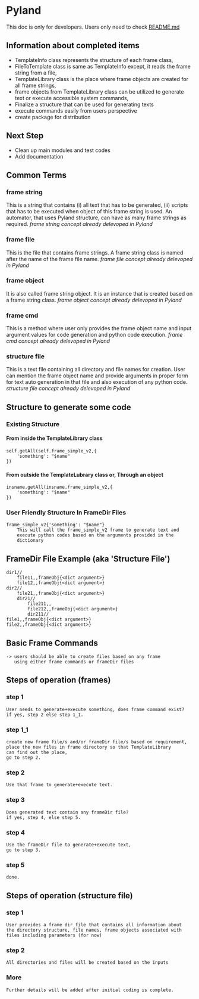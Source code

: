# Pyland

This doc is only for developers. Users only need to check [README.md](https://github.com/shakerin/pyland/blob/master/README.md)

## Information about completed items
* TemplateInfo class represents the structure of each frame class,
* FileToTemplate class is same as TemplateInfo except, it reads the frame string from a file,
* TemplateLibrary class is the place where frame objects are created for all frame strings,
* frame objects from TemplateLibrary class can be utilized to generate text or execute accessible system commands,
* Finalize a structure that can be used for generating texts
* execute commands easily from users perspective
* create package for distribution

## Next Step
* Clean up main modules and test codes
* Add documentation


## Common Terms

### frame string
This is a string that contains (i) all text that has to be generated, (ii) scripts that
has to be executed when object of this frame string is used.
An automator, that uses Pyland structure, can have as many frame strings as required.
*frame string concept already delevoped in Pyland*

### frame file
This is the file that contains frame strings. A frame string class is named after the
name of the frame file name.
*frame file concept already delevoped in Pyland*

### frame object
It is also called frame string object. It is an instance that is created based on a 
frame string class.
*frame object concept already delevoped in Pyland*

### frame cmd
This is a method where user only provides the frame object name and input argument
values for code generation and python code execution.
*frame cmd concept already delevoped in Pyland*

### structure file
This is a text file containing all directory and file names for creation.
User can mention the frame object name and provide arguments in proper form
for text auto generation in that file and also execution of any python code.
*structure file concept already delevoped in Pyland*



## Structure to generate some code

### Existing Structure

#### From inside the TemplateLibrary class
    self.getAll(self.frame_simple_v2,{
        'something': "$name"
    })

#### From outside the TemplateLubrary class or, Through an object
    insname.getAll(insname.frame_simple_v2,{
        'something': "$name"
    })


### User Friendly Structure In FrameDir Files
    frame_simple_v2{'something': "$name"}
        This will call the frame_simple_v2 frame to generate text and 
        execute python codes based on the arguments provided in the 
        dictionary
    


## FrameDir File Example (aka 'Structure File')

    dir1//
        file11,,frameObj{<dict argument>}
        file12,,frameObj{<dict argument>}
    dir2//
        file21,,frameObj{<dict argument>}
        dir21//
            file211,,
            file212,,frameObj{<dict argument>}
            dir211//
    file1,,frameObj{<dict argument>}
    file2,,frameObj{<dict argument>}


## Basic Frame Commands

    -> users should be able to create files based on any frame
       using either frame commands or frameDir files


## Steps of operation (frames)

### step 1
    User needs to generate+execute something, does frame command exist?
    if yes, step 2 else step 1_1.

### step 1_1
    create new frame file/s and/or frameDir file/s based on requirement,
    place the new files in frame directory so that TemplateLibrary
    can find out the place,
    go to step 2.

### step 2
    Use that frame to generate+execute text.

### step 3
    Does generated text contain any frameDir file?
    if yes, step 4, else step 5.

### step 4
    Use the frameDir file to generate+execute text,
    go to step 3.

### step 5
    done.
    

## Steps of operation (structure file)

### step 1
    User provides a frame dir file that contains all information about
    the directory structure, file names, frame objects associated with
    files including parameters (for now)
    
### step 2
    All directories and files will be created based on the inputs
    
### More
    Further details will be added after initial coding is complete.













